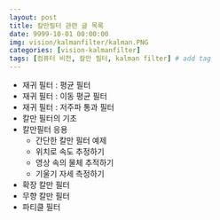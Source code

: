 ```yaml
---
layout: post
title: 칼만필터 관련 글 목록
date: 9999-10-01 00:00:00
img: vision/kalmanfilter/kalman.PNG
categories: [vision-kalmanfilter] 
tags: [컴퓨터 비전, 칼만 필터, kalman filter] # add tag
---
```


- 재귀 필터 : 평균 필터
- 재귀 필터 : 이동 평균 필터
- 재귀 필터 : 저주파 통과 필터
- 칼만 필터의 기초
- 칼만필터 응용
    - 간단한 칼만 필터 예제
    - 위치로 속도 추정하기
    - 영상 속의 물체 추적하기
    - 기울기 자세 측정하기
- 확장 칼만 필터
- 무향 칼만 필터
- 파티클 필터